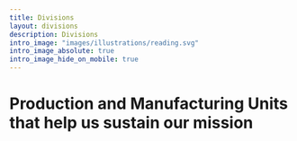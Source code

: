 ```yaml
---
title: Divisions
layout: divisions
description: Divisions
intro_image: "images/illustrations/reading.svg"
intro_image_absolute: true
intro_image_hide_on_mobile: true
---
```


# Production and Manufacturing Units that help us sustain our mission

